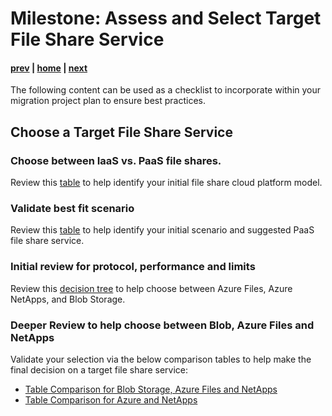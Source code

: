 # Milestone: Assess and Select Target File Share Service
#### [prev](./overview.md) | [home](./readme.md)  | [next](./scan.md)

The following content can be used as a checklist to incorporate within your migration project plan to ensure best practices.

## **Choose a Target File Share Service** 
### Choose between IaaS vs. PaaS file shares.

Review this [table](https://docs.microsoft.com/en-us/azure/virtual-desktop/store-fslogix-profile#azure-platform-details) to help identify your initial file share cloud platform model. 
### Validate best fit scenario 

Review this [table](https://docs.microsoft.com/en-us/azure/cloud-adoption-framework/ready/considerations/storage-options?toc=https%3A%2F%2Fdocs.microsoft.com%2Fen-us%2Fazure%2Farchitecture%2Ftoc.json&bc=https%3A%2F%2Fdocs.microsoft.com%2Fen-us%2Fazure%2Farchitecture%2Fbread%2Ftoc.json#file-and-object-storage-scenarios) to help identify your initial scenario and suggested PaaS file share service.
### Initial review for protocol, performance and limits

Review this [decision tree](https://docs.microsoft.com/en-us/azure/storage/common/storage-migration-overview?bc=/azure/cloud-adoption-framework/_bread/toc.json&toc=/azure/cloud-adoption-framework/toc.json#choose-a-target-storage-service) to help choose between Azure Files, Azure NetApps, and Blob Storage.

### Deeper Review to help choose between Blob, Azure Files and NetApps

Validate your selection via the below comparison tables to help make the final decision on a target file share service:
- [Table Comparison for Blob Storage, Azure Files and NetApps](https://docs.microsoft.com/en-us/azure/storage/common/nfs-comparison?toc=/azure/storage/files/toc.json)
- [Table Comparison for Azure and NetApps](https://docs.microsoft.com/en-us/azure/storage/files/storage-files-netapp-comparison)

